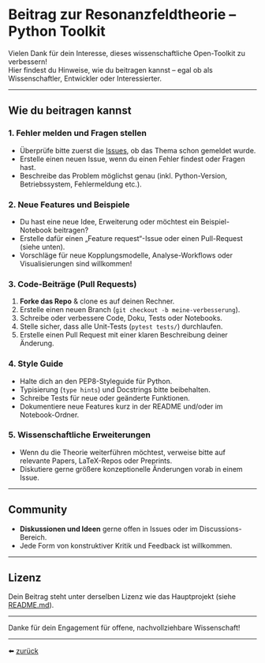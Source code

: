 # Beitrag zur Resonanzfeldtheorie – Python Toolkit

Vielen Dank für dein Interesse, dieses wissenschaftliche Open-Toolkit zu verbessern!  
Hier findest du Hinweise, wie du beitragen kannst – egal ob als Wissenschaftler, Entwickler oder Interessierter.

---

## Wie du beitragen kannst

### 1. Fehler melden und Fragen stellen

- Überprüfe bitte zuerst die [Issues](https://github.com/DominicReneSchu/public/issues), ob das Thema schon gemeldet wurde.
- Erstelle einen neuen Issue, wenn du einen Fehler findest oder Fragen hast.
- Beschreibe das Problem möglichst genau (inkl. Python-Version, Betriebssystem, Fehlermeldung etc.).

### 2. Neue Features und Beispiele

- Du hast eine neue Idee, Erweiterung oder möchtest ein Beispiel-Notebook beitragen?
- Erstelle dafür einen „Feature request“-Issue oder einen Pull-Request (siehe unten).
- Vorschläge für neue Kopplungsmodelle, Analyse-Workflows oder Visualisierungen sind willkommen!

### 3. Code-Beiträge (Pull Requests)

1. **Forke das Repo** & clone es auf deinen Rechner.
2. Erstelle einen neuen Branch (`git checkout -b meine-verbesserung`).
3. Schreibe oder verbessere Code, Doku, Tests oder Notebooks.
4. Stelle sicher, dass alle Unit-Tests (`pytest tests/`) durchlaufen.
5. Erstelle einen Pull Request mit einer klaren Beschreibung deiner Änderung.

### 4. Style Guide

- Halte dich an den PEP8-Styleguide für Python.
- Typisierung (`type hints`) und Docstrings bitte beibehalten.
- Schreibe Tests für neue oder geänderte Funktionen.
- Dokumentiere neue Features kurz in der README und/oder im Notebook-Ordner.

### 5. Wissenschaftliche Erweiterungen

- Wenn du die Theorie weiterführen möchtest, verweise bitte auf relevante Papers, LaTeX-Repos oder Preprints.
- Diskutiere gerne größere konzeptionelle Änderungen vorab in einem Issue.

---

## Community

- **Diskussionen und Ideen** gerne offen in Issues oder im Discussions-Bereich.
- Jede Form von konstruktiver Kritik und Feedback ist willkommen.

---

## Lizenz

Dein Beitrag steht unter derselben Lizenz wie das Hauptprojekt (siehe [README.md](README.md)).

---

Danke für dein Engagement für offene, nachvollziehbare Wissenschaft!

---

⬅️ [zurück](README.md)